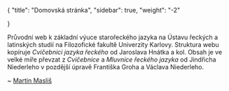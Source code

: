 {
"title": "Domovská stránka",
    "sidebar": true,
    "weight": "-2"

}

Průvodní web k základní výuce starořeckého jazyka na Ústavu řeckých a latinských studií na Filozofické fakultě Univerzity Karlovy. Struktura webu kopíruje *Cvičebnici jazyka řeckého* od Jaroslava Hnátka a kol. Obsah je ve velké míře převzat z *Cvičebnice* a *Mluvnice řeckého jazyka* od Jindřicha Niederleho v pozdější úpravě Františka Groha a Václava Niederleho. 

~ [Martin Masliš](mailto:Martin.Maslis@ff.cuni.cz)
